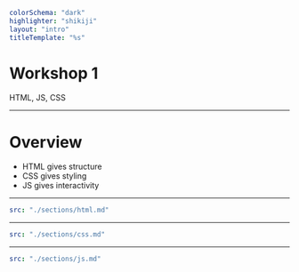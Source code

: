 ```yaml
colorSchema: "dark"
highlighter: "shikiji"
layout: "intro"
titleTemplate: "%s"
```

# Workshop 1

HTML, JS, CSS

---

# Overview

- HTML gives structure
- CSS gives styling
- JS gives interactivity

---

```yaml
src: "./sections/html.md"
```

---

```yaml
src: "./sections/css.md"
```

---

```yaml
src: "./sections/js.md"
```
